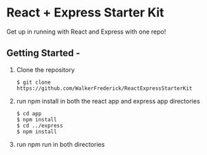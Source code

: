 # React + Express Starter Kit

Get up in running with React and Express with one repo!

## Getting Started -

1. Clone the repository
    ```
    $ git clone https://github.com/WalkerFrederick/ReactExpressStarterKit
    ```
2. run npm install in both the react app and express app directories
    ```
    $ cd app
    $ npm install
    $ cd ../express
    $ npm install

3. run npm run in both directories
